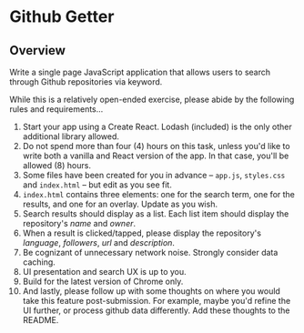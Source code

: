 # Github Getter

## Overview

Write a single page JavaScript application that allows users to search through Github repositories via keyword.

While this is a relatively open-ended exercise, please abide by the following rules and requirements...

1. Start your app using a Create React. Lodash (included) is the only other additional library allowed.
1. Do not spend more than four (4) hours on this task, unless you'd like to write both a vanilla and React version of the app. In that case, you'll be allowed (8) hours.
1. Some files have been created for you in advance – `app.js`, `styles.css` and `index.html` – but edit as you see fit.
1. `index.html` contains three elements: one for the search term, one for the results, and one for an overlay. Update as you wish.
1. Search results should display as a list. Each list item should display the repository's _name_ and _owner_.
1. When a result is clicked/tapped, please display the repository's _language_, _followers_, _url_ and _description_.
1. Be cognizant of unnecessary network noise. Strongly consider data caching.
1. UI presentation and search UX is up to you.
1. Build for the latest version of Chrome only.
1. And lastly, please follow up with some thoughts on where you would take this feature post-submission. For example, maybe you'd refine the UI further, or process github data differently. Add these thoughts to the README. 
